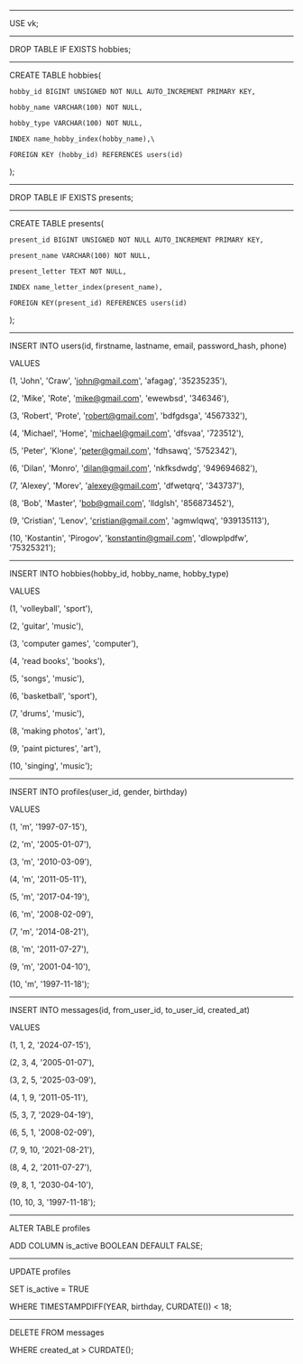   -------------------------

USE vk;

---------------------------

DROP TABLE IF EXISTS hobbies;

-------------------------
 
CREATE TABLE hobbies(

	hobby_id BIGINT UNSIGNED NOT NULL AUTO_INCREMENT PRIMARY KEY, 
	
	hobby_name VARCHAR(100) NOT NULL,
	
    hobby_type VARCHAR(100) NOT NULL,
    
    INDEX name_hobby_index(hobby_name),\
    
	FOREIGN KEY (hobby_id) REFERENCES users(id)
	
 );
 
 -------------------------

 DROP TABLE IF EXISTS presents;
 
-------------------------
 
 CREATE TABLE presents(
 
	present_id BIGINT UNSIGNED NOT NULL AUTO_INCREMENT PRIMARY KEY, 
	
    present_name VARCHAR(100) NOT NULL,
    
    present_letter TEXT NOT NULL,
    
    INDEX name_letter_index(present_name),
    
    FOREIGN KEY(present_id) REFERENCES users(id)
    
 );
 
 -------------------------
  
 INSERT INTO users(id, firstname, lastname, email, password_hash, phone)
  
 VALUES 
 
 (1, 'John', 'Craw', 'john@gmail.com', 'afagag', '35235235'),
 
 (2, 'Mike', 'Rote', 'mike@gmail.com', 'ewewbsd', '346346'),
 
 (3, 'Robert', 'Prote', 'robert@gmail.com', 'bdfgdsga', '4567332'),
 
 (4, 'Michael', 'Home', 'michael@gmail.com', 'dfsvaa', '723512'),
 
 (5, 'Peter', 'Klone', 'peter@gmail.com', 'fdhsawq', '5752342'),
 
 (6, 'Dilan', 'Monro', 'dilan@gmail.com', 'nkfksdwdg', '949694682'),
 
 (7, 'Alexey', 'Morev', 'alexey@gmail.com', 'dfwetqrq', '343737'),
 
 (8, 'Bob', 'Master', 'bob@gmail.com', 'lldglsh', '856873452'),
 
 (9, 'Cristian', 'Lenov', 'cristian@gmail.com', 'agmwlqwq', '939135113'),
 
 (10, 'Kostantin', 'Pirogov', 'konstantin@gmail.com', 'dlowplpdfw', '75325321');
 
  -------------------------
 
 INSERT INTO hobbies(hobby_id, hobby_name, hobby_type)
 
 VALUES 
 
 (1, 'volleyball', 'sport'),
 
 (2, 'guitar', 'music'),
 
 (3, 'computer games', 'computer'),
 
 (4, 'read books', 'books'),
 
 (5, 'songs', 'music'),
 
 (6, 'basketball', 'sport'),
 
 (7, 'drums', 'music'),
 
 (8, 'making photos', 'art'),
 
 (9, 'paint pictures', 'art'),
 
 (10, 'singing', 'music');

  -------------------------
 
 INSERT INTO profiles(user_id, gender, birthday)
 
 VALUES 
 
 (1, 'm', '1997-07-15'),
 
 (2, 'm', '2005-01-07'),
 
 (3, 'm', '2010-03-09'),
 
 (4, 'm', '2011-05-11'),
 
 (5, 'm', '2017-04-19'),
 
 (6, 'm', '2008-02-09'),
 
 (7, 'm', '2014-08-21'),
 
 (8, 'm', '2011-07-27'),
 
 (9, 'm', '2001-04-10'),
 
 (10, 'm', '1997-11-18');

 -------------------------

 INSERT INTO messages(id, from_user_id, to_user_id, created_at)
 
 VALUES 
 
 (1, 1, 2, '2024-07-15'),
 
 (2, 3, 4, '2005-01-07'),
 
 (3, 2, 5, '2025-03-09'),
 
 (4, 1, 9, '2011-05-11'),
 
 (5, 3, 7, '2029-04-19'),
 
 (6, 5, 1, '2008-02-09'),
 
 (7, 9, 10, '2021-08-21'),
 
 (8, 4, 2, '2011-07-27'),
 
 (9, 8, 1, '2030-04-10'),
 
 (10, 10, 3, '1997-11-18');

  -------------------------

ALTER TABLE profiles 

ADD COLUMN is_active BOOLEAN DEFAULT FALSE;

  -------------------------

UPDATE profiles 

SET is_active = TRUE 

WHERE TIMESTAMPDIFF(YEAR, birthday, CURDATE()) < 18;

 -------------------------

DELETE FROM messages 

WHERE created_at > CURDATE();